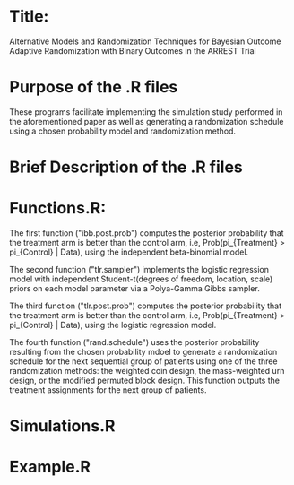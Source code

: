 # Title:
 Alternative Models and Randomization Techniques for Bayesian Outcome Adaptive Randomization with Binary Outcomes in the ARREST Trial

# Purpose of the .R files
These programs facilitate implementing the simulation study performed in the aforementioned paper as well as generating a randomization schedule using a chosen probability model and randomization method. 

# Brief Description of the .R files
# Functions.R:
The first function ("ibb.post.prob") computes the posterior probability that the treatment arm is better than the control arm, i.e, Prob(pi_{Treatment} > pi_{Control} | Data), using the independent beta-binomial model.

The second function ("tlr.sampler") implements the logistic regression model with independent Student-t(degrees of freedom, location, scale) priors on each model parameter via a Polya-Gamma Gibbs sampler.

The third function ("tlr.post.prob") computes the posterior probability that the treatment arm is better than the control arm, i.e, Prob(pi_{Treatment} > pi_{Control} | Data), using the logistic regression model.

The fourth function ("rand.schedule") uses the posterior probability resulting from the chosen probability mdoel to generate a randomization schedule for the next sequential group of patients using one of the three randomization methods: the weighted coin design, the mass-weighted urn design, or the modified permuted block design. This function outputs the treatment assignments for the next group of patients.

# Simulations.R

# Example.R

